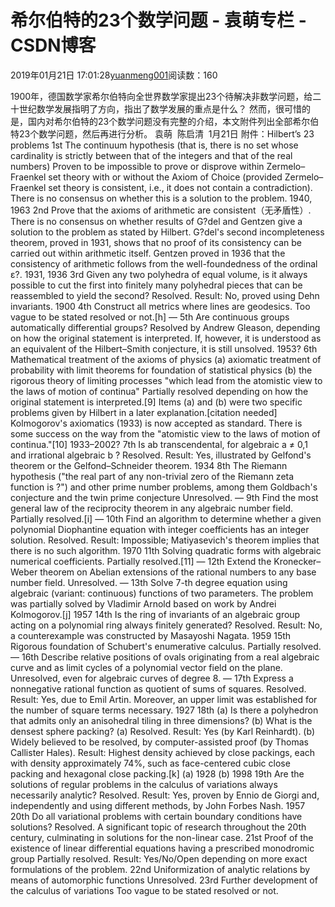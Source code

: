 
# 希尔伯特的23个数学问题 - 袁萌专栏 - CSDN博客

2019年01月21日 17:01:28[yuanmeng001](https://me.csdn.net/yuanmeng001)阅读数：160


1900年，德国数学家希尔伯特向全世界数学家提出23个待解决非数学问题，给二十世纪数学发展指明了方向，指出了数学发展的重点是什么？
然而，很可惜的是，国内对希尔伯特的23个数学问题没有完整的介绍，本文附件列出全部希尔伯特23个数学问题，然后再进行分析。
袁萌  陈启清  1月21日
附件：Hilbert’s 23 problems
1st
The continuum hypothesis (that is, there is no set whose cardinality is strictly between that of the integers and that of the real numbers)
Proven to be impossible to prove or disprove within Zermelo–Fraenkel set theory with or without the Axiom of Choice (provided Zermelo–Fraenkel set theory is consistent, i.e., it does not contain a contradiction). There is no consensus on whether this is a solution to the problem.
1940, 1963
2nd
Prove that the axioms of arithmetic are consistent（无矛盾性）.
There is no consensus on whether results of G?del and Gentzen give a solution to the problem as stated by Hilbert. G?del's second incompleteness theorem, proved in 1931, shows that no proof of its consistency can be carried out within arithmetic itself. Gentzen proved in 1936 that the consistency of arithmetic follows from the well-foundedness of the ordinal ε?.
1931, 1936
3rd
Given any two polyhedra of equal volume, is it always possible to cut the first into finitely many polyhedral pieces that can be reassembled to yield the second?
Resolved. Result: No, proved using Dehn invariants.
1900
4th
Construct all metrics where lines are geodesics.
Too vague to be stated resolved or not.[h]
—
5th
Are continuous groups automatically differential groups?
Resolved by Andrew Gleason, depending on how the original statement is interpreted. If, however, it is understood as an equivalent of the Hilbert–Smith conjecture, it is still unsolved.
1953?
6th
Mathematical treatment of the axioms of physics
(a) axiomatic treatment of probability with limit theorems for foundation of statistical physics
(b) the rigorous theory of limiting processes "which lead from the atomistic view to the laws of motion of continua"
Partially resolved depending on how the original statement is interpreted.[9] Items (a) and (b) were two specific problems given by Hilbert in a later explanation.[citation needed] Kolmogorov's axiomatics (1933) is now accepted as standard. There is some success on the way from the "atomistic view to the laws of motion of continua."[10]
1933–2002?
7th
Is ab transcendental, for algebraic a ≠ 0,1 and irrational algebraic b ?
Resolved. Result: Yes, illustrated by Gelfond's theorem or the Gelfond–Schneider theorem.
1934
8th
The Riemann hypothesis
("the real part of any non-trivial zero of the Riemann zeta function is ?")
and other prime number problems, among them Goldbach's conjecture and the twin prime conjecture
Unresolved.
—
9th
Find the most general law of the reciprocity theorem in any algebraic number field.
Partially resolved.[i]
—
10th
Find an algorithm to determine whether a given polynomial Diophantine equation with integer coefficients has an integer solution.
Resolved. Result: Impossible; Matiyasevich's theorem implies that there is no such algorithm.
1970
11th
Solving quadratic forms with algebraic numerical coefficients.
Partially resolved.[11]
—
12th
Extend the Kronecker–Weber theorem on Abelian extensions of the rational numbers to any base number field.
Unresolved.
—
13th
Solve 7-th degree equation using algebraic (variant: continuous) functions of two parameters.
The problem was partially solved by Vladimir Arnold based on work by Andrei Kolmogorov.[j]
1957
14th
Is the ring of invariants of an algebraic group acting on a polynomial ring always finitely generated?
Resolved. Result: No, a counterexample was constructed by Masayoshi Nagata.
1959
15th
Rigorous foundation of Schubert's enumerative calculus.
Partially resolved.
—
16th
Describe relative positions of ovals originating from a real algebraic curve and as limit cycles of a polynomial vector field on the plane.
Unresolved, even for algebraic curves of degree 8.
—
17th
Express a nonnegative rational function as quotient of sums of squares.
Resolved. Result: Yes, due to Emil Artin. Moreover, an upper limit was established for the number of square terms necessary.
1927
18th
(a) Is there a polyhedron that admits only an anisohedral tiling in three dimensions?
(b) What is the densest sphere packing?
(a) Resolved. Result: Yes (by Karl Reinhardt).
(b) Widely believed to be resolved, by computer-assisted proof (by Thomas Callister Hales). Result: Highest density achieved by close packings, each with density approximately 74%, such as face-centered cubic close packing and hexagonal close packing.[k]
(a) 1928
(b) 1998
19th
Are the solutions of regular problems in the calculus of variations always necessarily analytic?
Resolved. Result: Yes, proven by Ennio de Giorgi and, independently and using different methods, by John Forbes Nash.
1957
20th
Do all variational problems with certain boundary conditions have solutions?
Resolved. A significant topic of research throughout the 20th century, culminating in solutions for the non-linear case.
21st
Proof of the existence of linear differential equations having a prescribed monodromic group
Partially resolved. Result: Yes/No/Open depending on more exact formulations of the problem.
22nd
Uniformization of analytic relations by means of automorphic functions
Unresolved.
23rd
Further development of the calculus of variations
Too vague to be stated resolved or not.

